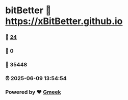 # bitBetter :link: https://xBitBetter.github.io 
### :page_facing_up: [24](https://xBitBetter.github.io/tag.html) 
### :speech_balloon: 0 
### :hibiscus: 35448 
### :alarm_clock: 2025-06-09 13:54:54 
### Powered by :heart: [Gmeek](https://github.com/Meekdai/Gmeek)

